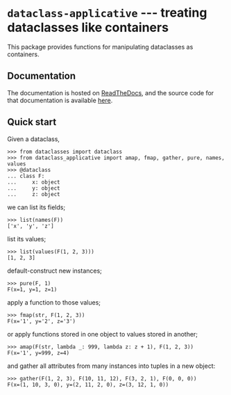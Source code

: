 # `dataclass-applicative` --- treating dataclasses like containers

This package provides functions for manipulating dataclasses as containers.

## Documentation

The documentation is hosted on [ReadTheDocs][1], and the source code
for that documentation is available [here](docs/index.rst).

## Quick start

Given a dataclass,

    >>> from dataclasses import dataclass
    >>> from dataclass_applicative import amap, fmap, gather, pure, names, values
    >>> @dataclass
    ... class F:
    ...     x: object
    ...     y: object
    ...     z: object

we can list its fields;

    >>> list(names(F))
    ['x', 'y', 'z']

list its values;

    >>> list(values(F(1, 2, 3)))
    [1, 2, 3]

default-construct new instances;

    >>> pure(F, 1)
    F(x=1, y=1, z=1)

apply a function to those values;

    >>> fmap(str, F(1, 2, 3))
    F(x='1', y='2', z='3')

or apply functions stored in one object to values stored in another;

    >>> amap(F(str, lambda _: 999, lambda z: z + 1), F(1, 2, 3))
    F(x='1', y=999, z=4)

and gather all attributes from many instances into tuples in a new
object:

    >>> gather(F(1, 2, 3), F(10, 11, 12), F(3, 2, 1), F(0, 0, 0))
    F(x=(1, 10, 3, 0), y=(2, 11, 2, 0), z=(3, 12, 1, 0))

[1]: [documentation](https://dataclass-applicative.readthedocs.io/en/latest/)
